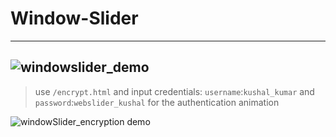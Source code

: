 # Window-Slider
----------------------------------------------------------------------------------------
![windowslider_demo](https://github.com/bcd-kushal/Window-Slider/assets/96081625/1041c54f-057d-49f3-a2bd-38391516a45f)
----------------------------------------------------------------------------------------

> use `/encrypt.html` and input credentials: `username`:`kushal_kumar` and `password`:`webslider_kushal` for the authentication animation

![windowSlider_encryption demo](https://github.com/bcd-kushal/Window-Slider/assets/96081625/bb496972-4bb0-4958-842e-6f920d0c1ef7)
